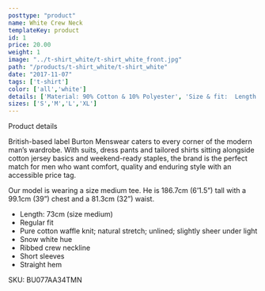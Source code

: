```yaml
---
posttype: "product"
name: White Crew Neck
templateKey: product
id: 1
price: 20.00
weight: 1
image: "../t-shirt_white/t-shirt_white_front.jpg"
path: "/products/t-shirt_white/t-shirt_white"
date: "2017-11-07"
tags: ['t-shirt']
color: ['all','white']
details: ['Material: 90% Cotton & 10% Polyester', 'Size & fit:  Length: 73cm','Care: Warm machine wash. Do not tumble dry.']
sizes: ['S','M','L','XL']
---
```


<!-- ![alt text](/products/black_100_polo/black_100_polo.jpg) -->






Product details

British-based label Burton Menswear caters to every corner of the modern man’s wardrobe. With suits, dress pants and tailored shirts sitting alongside cotton jersey basics and weekend-ready staples, the brand is the perfect match for men who want comfort, quality and enduring style with an accessible price tag.

Our model is wearing a size medium tee. He is 186.7cm (6’1.5”) tall with a 99.1cm (39”) chest and a 81.3cm (32”) waist.

- Length: 73cm (size medium)
- Regular fit
- Pure cotton waffle knit; natural stretch; unlined; slightly sheer under light
- Snow white hue
- Ribbed crew neckline
- Short sleeves
- Straight hem

SKU: BU077AA34TMN




